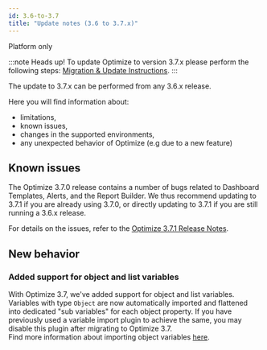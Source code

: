 ```yaml
---
id: 3.6-to-3.7
title: "Update notes (3.6 to 3.7.x)"
---
```


<span class="badge badge--platform">Platform only</span>


:::note Heads up!
To update Optimize to version 3.7.x please perform the following steps: [Migration & Update Instructions](./instructions.md).
:::

The update to 3.7.x can be performed from any 3.6.x release.

Here you will find information about:

* limitations,
* known issues,
* changes in the supported environments,
* any unexpected behavior of Optimize (e.g due to a new feature)

## Known issues

The Optimize 3.7.0 release contains a number of bugs related to Dashboard Templates, Alerts, and the Report Builder. We thus recommend updating to 3.7.1 if you are already using 3.7.0, or directly updating to 3.7.1 if you are still running a 3.6.x release.

For details on the issues, refer to the [Optimize 3.7.1 Release Notes](https://jira.camunda.com/secure/ReleaseNote.jspa?projectId=10730&version=17434).

## New behavior

### Added support for object and list variables
With Optimize 3.7, we've added support for object and list variables. Variables with type `Object` are now automatically imported and flattened into dedicated "sub variables" for each object property. If you have previously used a variable import plugin to achieve the same, you may disable this plugin after migrating to Optimize 3.7.  
Find more information about importing object variables [here](../../setup/object-variables).
